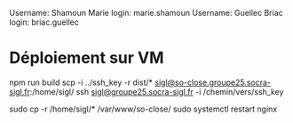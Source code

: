 Username: Shamoun Marie 
login: marie.shamoun
Username: Guellec Briac
login: briac.guellec

# Déploiement sur VM

npm run build
scp -i ../ssh_key -r dist/* sigl@so-close.groupe25.socra-sigl.fr:/home/sigl/
ssh sigl@groupe25.socra-sigl.fr -i /chemin/vers/ssh_key

sudo cp -r /home/sigl/* /var/www/so-close/
sudo systemctl restart nginx


